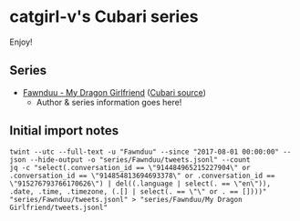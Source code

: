 # catgirl-v's Cubari series

Enjoy!

## Series

+ [Fawnduu - My Dragon Girlfriend][Fawnduu/My Dragon Girlfriend/Cubari] ([Cubari source][Fawnduu/My Dragon Girlfriend/cubari.json])
  + Author & series information goes here!

[Fawnduu/My Dragon Girlfriend/Cubari]: https://cubari.moe/read/gist/cmF3L2NhdGdpcmwtdi9jdWJhcmkvZC9jYXRnaXJsLXYvbWFpbi9zZXJpZXMvRmF3bmR1dS9NeSUyMERyYWdvbiUyMEdpcmxmcmllbmQvY3ViYXJpLmpzb24/
[Fawnduu/My Dragon Girlfriend/cubari.json]: https://raw.githubusercontent.com/catgirl-v/cubari/d/catgirl-v/main/series/Fawnduu/My%20Dragon%20Girlfriend/cubari.json

## Initial import notes

```
twint --utc --full-text -u "Fawnduu" --since "2017-08-01 00:00:00" --json --hide-output -o "series/Fawnduu/tweets.jsonl" --count
jq -c "select(.conversation_id == \"914484965215227904\" or .conversation_id == \"914854813694693378\" or .conversation_id == \"915276793766170626\") | del((.language | select(. == \"en\")), .date, .time, .timezone, (.[] | select(. == \"\" or . == [])))" "series/Fawnduu/tweets.jsonl" > "series/Fawnduu/My Dragon Girlfriend/tweets.jsonl"
```
